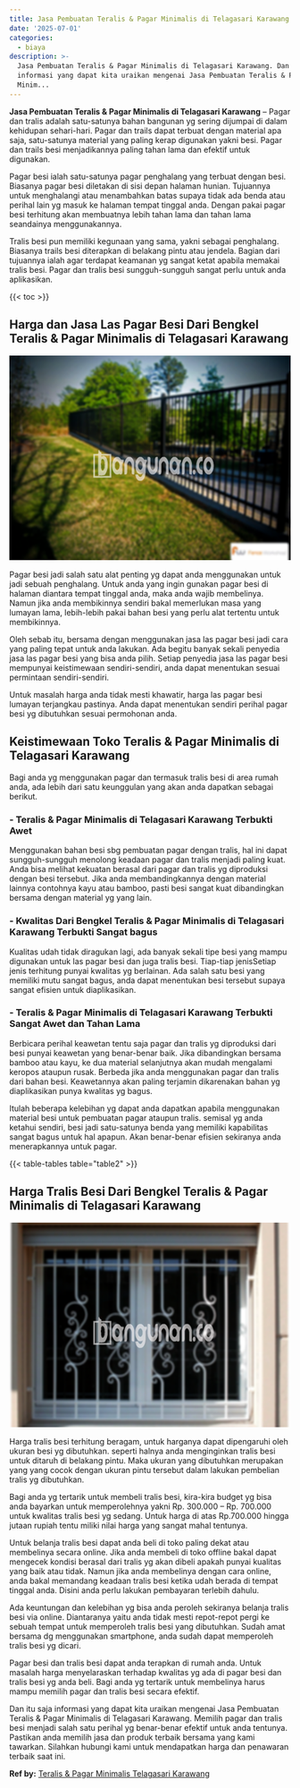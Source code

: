 ```yaml
---
title: Jasa Pembuatan Teralis & Pagar Minimalis di Telagasari Karawang
date: '2025-07-01'
categories:
  - biaya
description: >-
  Jasa Pembuatan Teralis & Pagar Minimalis di Telagasari Karawang. Dan itu saja
  informasi yang dapat kita uraikan mengenai Jasa Pembuatan Teralis & Pagar
  Minim...
---
```


**Jasa Pembuatan Teralis & Pagar Minimalis di Telagasari Karawang** – Pagar dan tralis adalah satu-satunya bahan bangunan yg sering dijumpai di dalam kehidupan sehari-hari. Pagar dan trails dapat terbuat dengan material apa saja, satu-satunya material yang paling kerap digunakan yakni besi. Pagar dan trails besi menjadikannya paling tahan lama dan efektif untuk digunakan.

Pagar besi ialah satu-satunya pagar penghalang yang terbuat dengan besi. Biasanya pagar besi diletakan di sisi depan halaman hunian. Tujuannya untuk menghalangi atau menambahkan batas supaya tidak ada benda atau perihal lain yg masuk ke halaman tempat tinggal anda. Dengan pakai pagar besi terhitung akan membuatnya lebih tahan lama dan tahan lama seandainya menggunakannya.

Tralis besi pun memiliki kegunaan yang sama, yakni sebagai penghalang. Biasanya trails besi diterapkan di belakang pintu atau jendela. Bagian dari tujuannya ialah agar terdapat keamanan yg sangat ketat apabila memakai tralis besi. Pagar dan tralis besi sungguh-sungguh sangat perlu untuk anda aplikasikan.

{{< toc >}}

## Harga dan Jasa Las Pagar Besi Dari Bengkel Teralis & Pagar Minimalis di Telagasari Karawang

![Jasa Pembuatan Teralis & Pagar Minimalis di Telagasari Karawang](/images/pagar-minimalis-murah-46.png)

Pagar besi jadi salah satu alat penting yg dapat anda menggunakan untuk jadi sebuah penghalang. Untuk anda yang ingin gunakan pagar besi di halaman diantara tempat tinggal anda, maka anda wajib membelinya. Namun jika anda membikinnya sendiri bakal memerlukan masa yang lumayan lama, lebih-lebih pakai bahan besi yang perlu alat tertentu untuk membikinnya.

Oleh sebab itu, bersama dengan menggunakan jasa las pagar besi jadi cara yang paling tepat untuk anda lakukan. Ada begitu banyak sekali penyedia jasa las pagar besi yang bisa anda pilih. Setiap penyedia jasa las pagar besi mempunyai keistimewaan sendiri-sendiri, anda dapat menentukan sesuai permintaan sendiri-sendiri.

Untuk masalah harga anda tidak mesti khawatir, harga las pagar besi lumayan terjangkau pastinya. Anda dapat menentukan sendiri perihal pagar besi yg dibutuhkan sesuai permohonan anda.

## Keistimewaan Toko Teralis & Pagar Minimalis di Telagasari Karawang

Bagi anda yg menggunakan pagar dan termasuk tralis besi di area rumah anda, ada lebih dari satu keunggulan yang akan anda dapatkan sebagai berikut.

### \- Teralis & Pagar Minimalis di Telagasari Karawang Terbukti Awet

Menggunakan bahan besi sbg pembuatan pagar dengan tralis, hal ini dapat sungguh-sungguh menolong keadaan pagar dan tralis menjadi paling kuat. Anda bisa melihat kekuatan berasal dari pagar dan tralis yg diproduksi dengan besi tersebut. Jika anda membandingkannya dengan material lainnya contohnya kayu atau bamboo, pasti besi sangat kuat dibandingkan bersama dengan material yg yang lain.

### \- Kwalitas Dari Bengkel Teralis & Pagar Minimalis di Telagasari Karawang Terbukti Sangat bagus

Kualitas udah tidak diragukan lagi, ada banyak sekali tipe besi yang mampu digunakan untuk las pagar besi dan juga tralis besi. Tiap-tiap jenisSetiap jenis terhitung punyai kwalitas yg berlainan. Ada salah satu besi yang memiliki mutu sangat bagus, anda dapat menentukan besi tersebut supaya sangat efisien untuk diaplikasikan.

### \- Teralis & Pagar Minimalis di Telagasari Karawang Terbukti Sangat Awet dan Tahan Lama

Berbicara perihal keawetan tentu saja pagar dan tralis yg diproduksi dari besi punyai keawetan yang benar-benar baik. Jika dibandingkan bersama bamboo atau kayu, ke dua material selanjutnya akan mudah mengalami keropos ataupun rusak. Berbeda jika anda menggunakan pagar dan tralis dari bahan besi. Keawetannya akan paling terjamin dikarenakan bahan yg diaplikasikan punya kwalitas yg bagus.

Itulah beberapa kelebihan yg dapat anda dapatkan apabila menggunakan material besi untuk pembuatan pagar ataupun tralis. semisal yg anda ketahui sendiri, besi jadi satu-satunya benda yang memiliki kapabilitas sangat bagus untuk hal apapun. Akan benar-benar efisien sekiranya anda menerapkannya untuk pagar.

{{< table-tables table="table2" >}}

## Harga Tralis Besi Dari Bengkel Teralis & Pagar Minimalis di Telagasari Karawang

![Jasa Pembuatan Teralis & Pagar Minimalis di Telagasari Karawang](/images/teralis-minimalis-murah-15.png)

Harga tralis besi terhitung beragam, untuk harganya dapat dipengaruhi oleh ukuran besi yg dibutuhkan. seperti halnya anda menginginkan tralis besi untuk ditaruh di belakang pintu. Maka ukuran yang dibutuhkan merupakan yang yang cocok dengan ukuran pintu tersebut dalam lakukan pembelian tralis yg dibutuhkan.

Bagi anda yg tertarik untuk membeli tralis besi, kira-kira budget yg bisa anda bayarkan untuk memperolehnya yakni Rp. 300.000 – Rp. 700.000 untuk kwalitas tralis besi yg sedang. Untuk harga di atas Rp.700.000 hingga jutaan rupiah tentu miliki nilai harga yang sangat mahal tentunya.

Untuk belanja tralis besi dapat anda beli di toko paling dekat atau membelinya secara online. Jika anda membeli di toko offline bakal dapat mengecek kondisi berasal dari tralis yg akan dibeli apakah punyai kualitas yang baik atau tidak. Namun jika anda membelinya dengan cara online, anda bakal memandang keadaan tralis besi ketika udah berada di tempat tinggal anda. Disini anda perlu lakukan pembayaran terlebih dahulu.

Ada keuntungan dan kelebihan yg bisa anda peroleh sekiranya belanja tralis besi via online. Diantaranya yaitu anda tidak mesti repot-repot pergi ke sebuah tempat untuk memperoleh tralis besi yang dibutuhkan. Sudah amat bersama dg menggunakan smartphone, anda sudah dapat memperoleh tralis besi yg dicari.

Pagar besi dan tralis besi dapat anda terapkan di rumah anda. Untuk masalah harga menyelaraskan terhadap kwalitas yg ada di pagar besi dan tralis besi yg anda beli. Bagi anda yg tertarik untuk membelinya harus mampu memilih pagar dan tralis besi secara efektif.

Dan itu saja informasi yang dapat kita uraikan mengenai Jasa Pembuatan Teralis & Pagar Minimalis di Telagasari Karawang. Memilih pagar dan tralis besi menjadi salah satu perihal yg benar-benar efektif untuk anda tentunya. Pastikan anda memilih jasa dan produk terbaik bersama yang kami tawarkan. Silahkan hubungi kami untuk mendapatkan harga dan penawaran terbaik saat ini.

**Ref by:** [Teralis & Pagar Minimalis Telagasari Karawang](https://id.wikipedia.org/wiki/Teralis)

